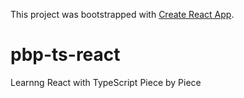 This project was bootstrapped with [Create React App](https://github.com/facebook/create-react-app).

# pbp-ts-react

Learnng React with TypeScript Piece by Piece
